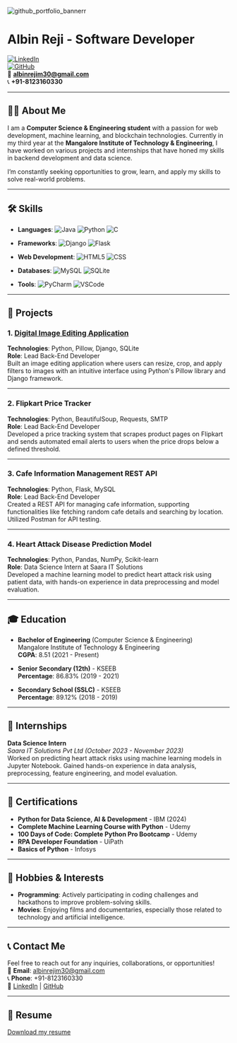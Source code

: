 ![github_portfolio_bannerr](https://github.com/Albin-Reji/Albin-Reji/assets/132434023/f4cd6c7b-2eef-490a-96cc-531834030bb1)

# Albin Reji - Software Developer

[![LinkedIn](https://img.shields.io/badge/LinkedIn-Albin%20Reji-blue)](https://www.linkedin.com/in/albin--reji/)  
[![GitHub](https://img.shields.io/badge/GitHub-Albin--Reji-black)](https://github.com/Albin-Reji)  
📧 **albinrejim30@gmail.com**  
📞 **+91-8123160330**

---

## 👨‍💻 About Me

I am a **Computer Science & Engineering student** with a passion for web development, machine learning, and blockchain technologies. Currently in my third year at the **Mangalore Institute of Technology & Engineering**, I have worked on various projects and internships that have honed my skills in backend development and data science.

I’m constantly seeking opportunities to grow, learn, and apply my skills to solve real-world problems.

---

## 🛠️ Skills

- **Languages**: 
  ![Java](https://img.shields.io/badge/Java-%23ED8B00.svg?style=flat-square&logo=java&logoColor=white) 
  ![Python](https://img.shields.io/badge/Python-%2314354C.svg?style=flat-square&logo=python&logoColor=white) 
  ![C](https://img.shields.io/badge/C-%2300599C.svg?style=flat-square&logo=c&logoColor=white)
  
- **Frameworks**: 
  ![Django](https://img.shields.io/badge/Django-%23092E20.svg?style=flat-square&logo=django&logoColor=white) 
  ![Flask](https://img.shields.io/badge/Flask-%23000.svg?style=flat-square&logo=flask&logoColor=white)
  
- **Web Development**: 
  ![HTML5](https://img.shields.io/badge/HTML5-%23E34F26.svg?style=flat-square&logo=html5&logoColor=white) 
  ![CSS](https://img.shields.io/badge/CSS-%231572B6.svg?style=flat-square&logo=css3&logoColor=white)

- **Databases**: 
  ![MySQL](https://img.shields.io/badge/MySQL-%2300f.svg?style=flat-square&logo=mysql&logoColor=white) 
  ![SQLite](https://img.shields.io/badge/SQLite-%2307405e.svg?style=flat-square&logo=sqlite&logoColor=white)

- **Tools**: 
  ![PyCharm](https://img.shields.io/badge/PyCharm-%23000000.svg?style=flat-square&logo=pycharm&logoColor=white) 
  ![VSCode](https://img.shields.io/badge/VSCode-%23007ACC.svg?style=flat-square&logo=visual-studio-code&logoColor=white)

---

## 🌟 Projects

### 1. [Digital Image Editing Application](https://github.com/Albin-Reji/Image-Editor)
**Technologies**: Python, Pillow, Django, SQLite  
**Role**: Lead Back-End Developer  
Built an image editing application where users can resize, crop, and apply filters to images with an intuitive interface using Python's Pillow library and Django framework.

---

### 2. Flipkart Price Tracker
**Technologies**: Python, BeautifulSoup, Requests, SMTP  
**Role**: Lead Back-End Developer  
Developed a price tracking system that scrapes product pages on Flipkart and sends automated email alerts to users when the price drops below a defined threshold.

---

### 3. Cafe Information Management REST API
**Technologies**: Python, Flask, MySQL  
**Role**: Lead Back-End Developer  
Created a REST API for managing cafe information, supporting functionalities like fetching random cafe details and searching by location. Utilized Postman for API testing.

---

### 4. Heart Attack Disease Prediction Model
**Technologies**: Python, Pandas, NumPy, Scikit-learn  
**Role**: Data Science Intern at Saara IT Solutions  
Developed a machine learning model to predict heart attack risk using patient data, with hands-on experience in data preprocessing and model evaluation.

---

## 🎓 Education

- **Bachelor of Engineering** (Computer Science & Engineering)  
  Mangalore Institute of Technology & Engineering  
  **CGPA**: 8.51 (2021 - Present)

- **Senior Secondary (12th)** - KSEEB  
  **Percentage**: 86.83% (2019 - 2021)

- **Secondary School (SSLC)** - KSEEB  
  **Percentage**: 89.12% (2018 - 2019)

---

## 💼 Internships

**Data Science Intern**  
*Saara IT Solutions Pvt Ltd (October 2023 - November 2023)*  
Worked on predicting heart attack risks using machine learning models in Jupyter Notebook. Gained hands-on experience in data analysis, preprocessing, feature engineering, and model evaluation.

---

## 🏅 Certifications

- **Python for Data Science, AI & Development** - IBM (2024)
- **Complete Machine Learning Course with Python** - Udemy
- **100 Days of Code: Complete Python Pro Bootcamp** - Udemy
- **RPA Developer Foundation** - UiPath
- **Basics of Python** - Infosys

---

## 🎯 Hobbies & Interests

- **Programming**: Actively participating in coding challenges and hackathons to improve problem-solving skills.
- **Movies**: Enjoying films and documentaries, especially those related to technology and artificial intelligence.

---

## 📞 Contact Me

Feel free to reach out for any inquiries, collaborations, or opportunities!  
📧 **Email**: albinrejim30@gmail.com  
📞 **Phone**: +91-8123160330  
🔗 [LinkedIn](https://www.linkedin.com/in/albin--reji/) | [GitHub](https://github.com/Albin-Reji)

---

## 📄 Resume

[Download my resume](albinreji_resume.pdf)




<!-- [![Anurag's GitHub stats](https://github-readme-stats.vercel.app/api?username=Albin-Reji)](https://github.com/anuraghazra/github-readme-stats) -->
